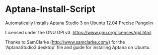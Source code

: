 Aptana-Install-Script
======================

Automatically Installs Aptana Studio 3 on Ubuntu 12.04 Precise Pangolin

Licensed under the GNU GPLv3.
https://www.gnu.org/licenses/gpl.html

Thanks to SamClarke (http://www.samclarke.com/) for the 'AptanaStudio3.desktop' file and guide for installing Aptana
on Ubuntu.